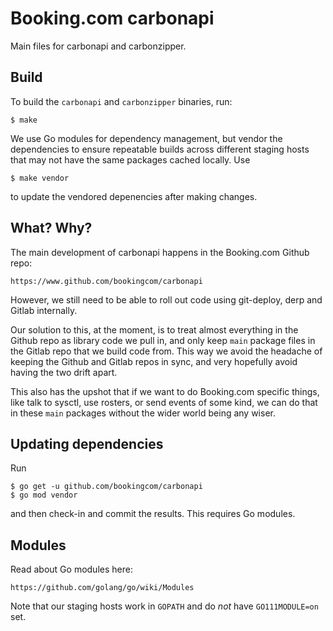 # Booking.com carbonapi

Main files for carbonapi and carbonzipper.

## Build

To build the `carbonapi` and `carbonzipper` binaries, run:
```
$ make
```
We use Go modules for dependency management, but vendor the dependencies to
ensure repeatable builds across different staging hosts that may not have the
same packages cached locally. Use
```
$ make vendor
```
to update the vendored depenencies after making changes.

## What? Why?

The main development of carbonapi happens in the Booking.com Github repo:

    https://www.github.com/bookingcom/carbonapi

However, we still need to be able to roll out code using git-deploy, derp and
Gitlab internally.

Our solution to this, at the moment, is to treat almost everything in the
Github repo as library code we pull in, and only keep `main` package files in
the Gitlab repo that we build code from. This way we avoid the headache of
keeping the Github and Gitlab repos in sync, and very hopefully avoid having
the two drift apart.

This also has the upshot that if we want to do Booking.com specific things,
like talk to sysctl, use rosters, or send events of some kind, we can do that
in these `main` packages without the wider world being any wiser.

## Updating dependencies

Run
```
$ go get -u github.com/bookingcom/carbonapi
$ go mod vendor
```
and then check-in and commit the results. This requires Go modules.

## Modules

Read about Go modules here:

    https://github.com/golang/go/wiki/Modules

Note that our staging hosts work in `GOPATH` and do _not_ have `GO111MODULE=on`
set.
